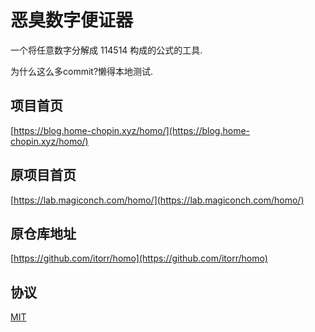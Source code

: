 # 恶臭数字便证器

一个将任意数字分解成 114514 构成的公式的工具.

为什么这么多commit?懒得本地测试.

## 项目首页

[https://blog.home-chopin.xyz/homo/](https://blog.home-chopin.xyz/homo/)

## 原项目首页

[https://lab.magiconch.com/homo/](https://lab.magiconch.com/homo/)

## 原仓库地址

[https://github.com/itorr/homo](https://github.com/itorr/homo)

## 协议

[MIT](https://github.com/xiaochopin/homo/blob/master/LICENSE)
